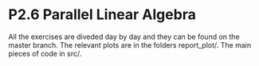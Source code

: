 # P2.6 Parallel Linear Algebra

All the exercises are diveded day by day and they can be found on the master branch. The relevant plots are in the folders report_plot/. The main pieces of code in src/.
